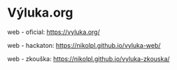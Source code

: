 # Výluka.org

web - oficial: https://vyluka.org/

web - hackaton: https://nikolpl.github.io/vyluka-web/

web - zkouška: https://nikolpl.github.io/vyluka-zkouska/
